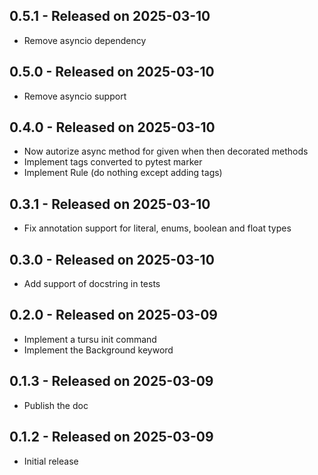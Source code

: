 0.5.1 - Released on 2025-03-10
------------------------------
* Remove asyncio dependency

0.5.0 - Released on 2025-03-10
------------------------------
* Remove asyncio support

0.4.0 - Released on 2025-03-10
------------------------------
* Now autorize async method for given when then decorated methods
* Implement tags converted to pytest marker
* Implement Rule (do nothing except adding tags)

0.3.1 - Released on 2025-03-10
------------------------------
* Fix annotation support for literal, enums, boolean and float types

0.3.0 - Released on 2025-03-10
------------------------------
* Add support of docstring in tests

0.2.0 - Released on 2025-03-09
------------------------------
* Implement a tursu init command
* Implement the Background keyword

0.1.3 - Released on 2025-03-09
------------------------------
* Publish the doc

0.1.2 - Released on 2025-03-09
------------------------------
* Initial release

